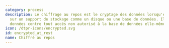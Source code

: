 ```yaml
---
category: process
description: Le chiffrage au repos est le cryptage des données lorsqu'elles sont persistantes
  sur un support de stockage comme un disque ou une base de données. Il protége les
  données contre tout accés non autorisé à la base de données elle-même.
icon: /dtpr-icons/encrypted.svg
id: encrypted_at_rest
name: Chiffré au repos
---
```

